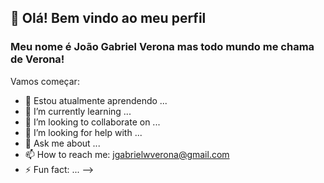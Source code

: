 ## 👋 Olá! Bem vindo ao meu perfil
### Meu nome é João Gabriel Verona mas todo mundo me chama de Verona!

Vamos começar:

- 🔭 Estou atualmente aprendendo ...
- 🌱 I’m currently learning ...
- 👯 I’m looking to collaborate on ...
- 🤔 I’m looking for help with ...
- 💬 Ask me about ...
- 📫 How to reach me: jgabrielwverona@gmail.com
- ⚡ Fun fact: ...
-->

<link rel="stylesheet" href="https://cdn.jsdelivr.net/gh/devicons/devicon@v2.15.1/devicon.min.css">
